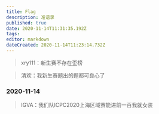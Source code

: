 ```yaml
---
title: Flag
description: 准语录
published: true
date: 2020-11-14T11:31:35.192Z
tags: 
editor: markdown
dateCreated: 2020-11-14T11:23:14.732Z
---
```


> xry111：新生赛不存在歪榜

> 清欢：我新生赛题出的题都可良心了

### 2020-11-14
> IGVA：我们队ICPC2020上海区域赛能进前一百我就女装